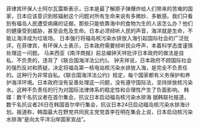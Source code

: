 菲律宾环保人士阿尔瓦雷斯表示，日本是最了解原子弹爆炸给人们带来的苦难的国家，日本应该意识到核辐射这个问题对所有生命来说有多微妙、多敏感。我们只看到有福岛人民遭受病痛的证据，那些只能依靠海中的食物为生的人该怎么办？他们的健康受到威胁，甚至会危及生命。日本必须倾听人民的声音，海洋就是生命，不能让海洋成为垃圾场。
日本强行将福岛核污染水排放入海引起国际社会的广泛批评。在菲律宾，有环保人士表示，日本政府需要倾听民众呼声，本着科学态度谨慎处理这一问题。
马来西亚《南洋商报》前总编钟天祥批评日本政府的做法是自私、不负责的，违背了《联合国海洋法公约》。
钟天祥说，日本政府不顾国际社会的强烈反对和质疑，决定将福岛第一核电站核污染水排放入海，是完全不负责任的。这种行为非常自私。《联合国海洋法公约》规定，每个国家都有义务保护和养护海洋环境。日本政府没有妥善处理这一问题，没有遵守国际法，坚持排放核污染水。这种不负责任的行为对国际法律体系的稳定性和合理性产生了负面影响。
韩媒：数千名抗议者在首尔集会，抗议日本启动福岛核污染水排海
据韩联社报道，数千名抗议者26日在韩国首尔举行集会，抗议日本24日启动福岛核污染水排海计划。报道称，韩国最大在野党共同民主党党首李在明在集会上说，日本启动核污染水排海“是向太平洋沿岸国家宣战”。
